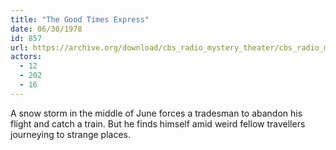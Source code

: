 ```yaml
---
title: "The Good Times Express"
date: 06/30/1978
id: 857
url: https://archive.org/download/cbs_radio_mystery_theater/cbs_radio_mystery_theater-0851-0900.zip/cbs_radio_mystery_theater-0851-0900%2Fcbsrmt_0857_the_good_times_express.mp3
actors:
  - 12
  - 202
  - 16
---
```

A snow storm in the middle of June forces a tradesman to abandon his flight and catch a train. But he finds himself amid weird fellow travellers journeying to strange places.